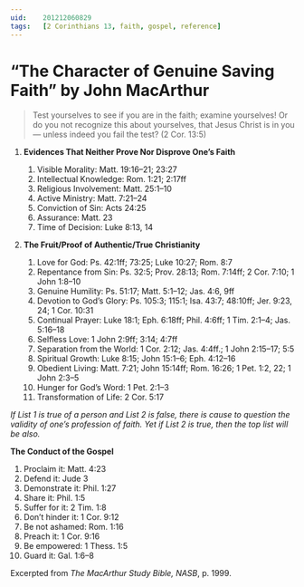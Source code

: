 ```yaml
---
uid:	201212060829
tags:	[2 Corinthians 13, faith, gospel, reference]
---
```


# “The Character of Genuine Saving Faith” by John MacArthur

> Test yourselves to see if you are in the faith; examine yourselves! Or do you not recognize this about yourselves, that Jesus Christ is in you — unless indeed you fail the test? (2 Cor. 13:5)

1. **Evidences That Neither Prove Nor Disprove One’s Faith**
	1. Visible Morality: Matt. 19:16–21; 23:27
	2. Intellectual Knowledge: Rom. 1:21; 2:17ff
	3. Religious Involvement: Matt. 25:1–10
	4. Active Ministry: Matt. 7:21–24
	5. Conviction of Sin: Acts 24:25
	6. Assurance: Matt. 23
	7. Time of Decision: Luke 8:13, 14

2. **The Fruit/Proof of Authentic/True Christianity**
	1. Love for God: Ps. 42:1ff; 73:25; Luke 10:27; Rom. 8:7
	2. Repentance from Sin: Ps. 32:5; Prov. 28:13; Rom. 7:14ff; 2 Cor. 7:10; 1 John 1:8–10
	3. Genuine Humility: Ps. 51:17; Matt. 5:1–12; Jas. 4:6, 9ff
	4. Devotion to God’s Glory: Ps. 105:3; 115:1; Isa. 43:7; 48:10ff; Jer. 9:23, 24; 1 Cor. 10:31
	5. Continual Prayer: Luke 18:1; Eph. 6:18ff; Phil. 4:6ff; 1 Tim. 2:1–4; Jas. 5:16–18
	6. Selfless Love: 1 John 2:9ff; 3:14; 4:7ff
	7. Separation from the World: 1 Cor. 2:12; Jas. 4:4ff.; 1 John 2:15–17; 5:5
	8. Spiritual Growth: Luke 8:15; John 15:1–6; Eph. 4:12–16
	9. Obedient Living: Matt. 7:21; John 15:14ff; Rom. 16:26; 1 Pet. 1:2, 22; 1 John 2:3–5
	10. Hunger for God’s Word: 1 Pet. 2:1–3
	11. Transformation of Life: 2 Cor. 5:17

*If List 1 is true of a person and List 2 is false, there is cause to question the validity of one’s profession of faith. Yet if List 2 is true, then the top list will be also.*

**The Conduct of the Gospel**

1. Proclaim it: Matt. 4:23
2. Defend it: Jude 3
3. Demonstrate it: Phil. 1:27
4. Share it: Phil. 1:5
5. Suffer for it: 2 Tim. 1:8
6. Don’t hinder it: 1 Cor. 9:12
7. Be not ashamed: Rom. 1:16
8. Preach it: 1 Cor. 9:16
9. Be empowered: 1 Thess. 1:5
10. Guard it: Gal. 1:6–8

Excerpted from *The MacArthur Study Bible, NASB*, p. 1999.
